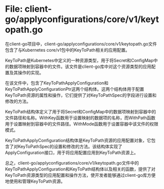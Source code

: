 # File: client-go/applyconfigurations/core/v1/keytopath.go

在client-go项目中，client-go/applyconfigurations/core/v1/keytopath.go文件包含了与Kubernetes core/v1包中的KeyToPath相关的应用配置。

KeyToPath是Kubernetes中定义的一种资源类型，用于将Secret和ConfigMap中的数据项映射到容器中的文件。该文件是client-go库中对这个资源类型的应用配置及其操作的实现。

在该文件中，包含了KeyToPathApplyConfiguration和KeyToPathApplyConfigurationPtr这两个结构体。这两个结构体用于配置KeyToPath资源的属性和操作，它们提供了对KeyToPathSpec的字段进行设置和修改的方法。

KeyToPath结构体定义了用于将Secret和ConfigMap中的数据项映射到容器中的文件路径和名称。WithKey函数用于设置映射的数据项的名称，而WithPath函数用于设置映射到容器中的文件路径。WithMode函数用于设置容器中该文件的权限模式。

KeyToPathApplyConfiguration结构体是KeyToPath资源的应用配置对象，它包含了对KeyToPathSpec的设置和修改的方法。该结构体实现了ApplyConfiguration接口，用于将应用配置应用到KeyToPath资源上。

总之，client-go/applyconfigurations/core/v1/keytopath.go文件中的KeyToPathApplyConfiguration和KeyToPath结构体以及相关的函数，提供了对KeyToPath资源类型的应用配置和操作方法，使开发者能够通过client-go库方便地使用和管理KeyToPath资源。


